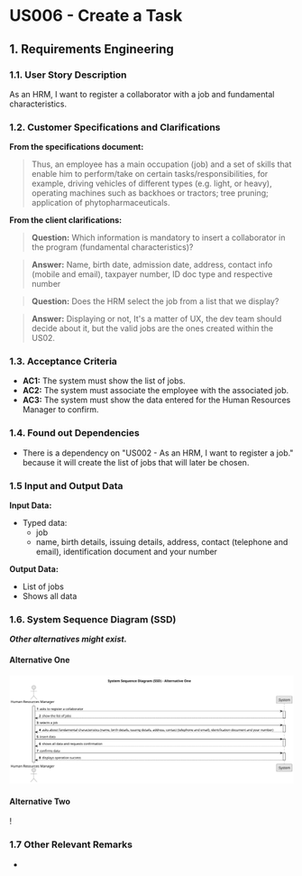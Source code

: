# US006 - Create a Task 


## 1. Requirements Engineering

### 1.1. User Story Description

As an HRM, I want to register a collaborator with a job and fundamental characteristics.

### 1.2. Customer Specifications and Clarifications 

**From the specifications document:**

>	Thus, an employee has a main occupation (job) and a set of skills that enable him to perform/take on certain tasks/responsibilities, for example, driving vehicles of different types (e.g. light, or heavy), operating machines such as backhoes or tractors; tree pruning; application of phytopharmaceuticals.
 

**From the client clarifications:**

> **Question:** Which information is mandatory to insert a collaborator in the program (fundamental characteristics)?


> **Answer:** Name, birth date, admission date, address, contact info (mobile and email), taxpayer number, ID doc type and respective number


> **Question:** Does the HRM select the job from a list that we display?


> **Answer:** Displaying or not, It's a matter of UX, the dev team should decide about it, but the valid jobs are the ones created within the US02.

### 1.3. Acceptance Criteria

* **AC1:** The system must show the list of jobs.
* **AC2:** The system must associate the employee with the associated job.
* **AC3:** The system must show the data entered for the Human Resources Manager to confirm.


### 1.4. Found out Dependencies

* There is a dependency on "US002 - As an HRM, I want to register a job." because it will create the list of jobs that will later be chosen.

### 1.5 Input and Output Data

**Input Data:**

* Typed data:
    * job
    * name, birth details, issuing details, address, contact (telephone and email), identification document and your number

**Output Data:**

* List of jobs
* Shows all data

### 1.6. System Sequence Diagram (SSD)

**_Other alternatives might exist._**

#### Alternative One

![System Sequence Diagram (SSD) - Alternative One](svg/us003-system-sequence-diagram-alternative-one.svg)

#### Alternative Two

!

### 1.7 Other Relevant Remarks

*  